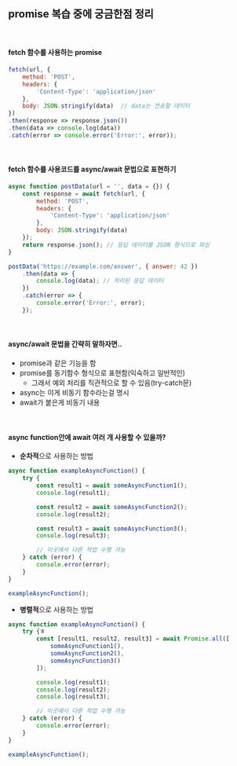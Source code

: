 ## promise 복습 중에 궁금한점 정리

<br>

####  fetch 함수를 사용하는 promise
```javascript
fetch(url, {
    method: 'POST',
    headers: {
        'Content-Type': 'application/json'
    },
    body: JSON.stringify(data)  // data는 전송할 데이터
})
.then(response => response.json())
.then(data => console.log(data))
.catch(error => console.error('Error:', error));

```

<br>

####  fetch 함수를 사용코드를 async/await 문법으로 표현하기
```javascript
async function postData(url = '', data = {}) {
    const response = await fetch(url, {
        method: 'POST', 
        headers: {
            'Content-Type': 'application/json'
        },
        body: JSON.stringify(data)
    });
    return response.json(); // 응답 데이터를 JSON 형식으로 파싱
}

postData('https://example.com/answer', { answer: 42 })
    .then(data => {
        console.log(data); // 처리된 응답 데이터
    })
    .catch(error => {
        console.error('Error:', error);
    });

```

<br>

#### async/await 문법을 간략히 말하자면..
* promise과 같은 기능을 함
* promise를 동기함수 형식으로 표현함(익숙하고 일반적인)
  * 그래서 예외 처리를 직관적으로 할 수 있음(try-catch문)
* async는 이게 비동기 함수라는걸 명시
* await가 붙은게 비동기 내용


<br>

#### async function안에 await 여러 개 사용할 수 있을까?
* **순차적**으로 사용하는 방법
```javascript
async function exampleAsyncFunction() {
    try {
        const result1 = await someAsyncFunction1();
        console.log(result1);

        const result2 = await someAsyncFunction2();
        console.log(result2);

        const result3 = await someAsyncFunction3();
        console.log(result3);

        // 이곳에서 다른 작업 수행 가능
    } catch (error) {
        console.error(error);
    }
}

exampleAsyncFunction();

```
* **병렬적**으로 사용하는 방법
```javascript
async function exampleAsyncFunction() {
    try {ㅎ
        const [result1, result2, result3] = await Promise.all([
            someAsyncFunction1(),
            someAsyncFunction2(),
            someAsyncFunction3()
        ]);

        console.log(result1);
        console.log(result2);
        console.log(result3);

        // 이곳에서 다른 작업 수행 가능
    } catch (error) {
        console.error(error);
    }
}

exampleAsyncFunction();

```











